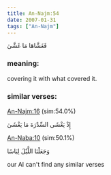 ```yaml
---
title: An-Najm:54
date: 2007-01-31
tags: ["An-Najm"]
---
```

فَغَشَّاهَا مَا غَشَّىٰ
### meaning: 
covering it with what covered it.
### similar verses: 

[An-Najm:16](/53/16) (sim:54.0%)

إِذْ يَغْشَى السِّدْرَةَ مَا يَغْشَىٰ

[An-Naba:10](/78/10) (sim:50.1%)

وَجَعَلْنَا اللَّيْلَ لِبَاسًا

our AI can't find any similar verses


